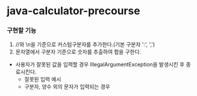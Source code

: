 # java-calculator-precourse
### 구현할 기능
1. //와 \n을 기준으로 커스텀구분자를 추가한다.(기본 구분자 ':', ',')
2. 문자열에서 구분자 기준으로 숫자를 추출하여 합을 구한다.

- 사용자가 잘못된 값을 입력할 경우 IllegalArgumentException을 발생시킨 후 종료시킨다.
  - 잘못된 입력 예시
  - 구분자, 양수 외의 문자가 입력되는 경우
